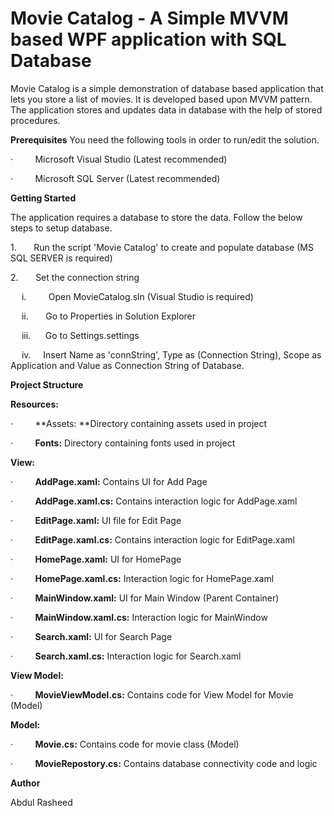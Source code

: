 # Movie Catalog - A Simple MVVM based WPF application with SQL Database

Movie Catalog is a simple demonstration of database based application that
lets you store a list of movies. It is developed based upon MVVM pattern. The
application stores and updates data in database with the help of stored
procedures.


**Prerequisites**
You need the following tools in order to run/edit the solution.

·        
Microsoft Visual Studio (Latest recommended)

·        
Microsoft SQL Server (Latest recommended)

**Getting Started**

The application requires a database to store the data. Follow the below
steps to setup database. 

1.      
Run the script 'Movie Catalog' to create and
populate database (MS SQL SERVER is required)

2.      
Set the connection string

&ensp;&ensp;  i.        
  Open MovieCatalog.sln (Visual Studio is required)

&ensp;&ensp;  ii.      
  Go to Properties in Solution Explorer

&ensp;&ensp;  iii.     
  Go to Settings.settings

&ensp;&ensp;  iv.    
  Insert Name as 'connString', Type as (Connection String), Scope as Application and Value as Connection String of Database.

**Project Structure**

**Resources:**

·        
**Assets: **Directory containing assets used in project

·        
**Fonts:** Directory containing fonts used in project

**View:**

·        
**AddPage.xaml:** Contains UI for Add Page

·        
**AddPage.xaml.cs:** Contains interaction logic for AddPage.xaml

·        
**EditPage.xaml:** UI file for Edit Page

·        
**EditPage.xaml.cs:** Contains interaction logic for EditPage.xaml

·        
**HomePage.xaml:** UI for HomePage

·        
**HomePage.xaml.cs:** Interaction logic for HomePage.xaml

·        
**MainWindow.xaml:** UI for Main Window (Parent Container)

·        
**MainWindow.xaml.cs:** Interaction logic for MainWindow

·        
**Search.xaml:** UI for Search Page

·        
**Search.xaml.cs:** Interaction logic for Search.xaml

**View Model:**

·        
**MovieViewModel.cs:** Contains code for View Model for Movie (Model)

**Model:**

·        
**Movie.cs:** Contains code for movie class (Model)

·        
**MovieRepostory.cs:** Contains database connectivity code and logic

**Author**

Abdul Rasheed 
